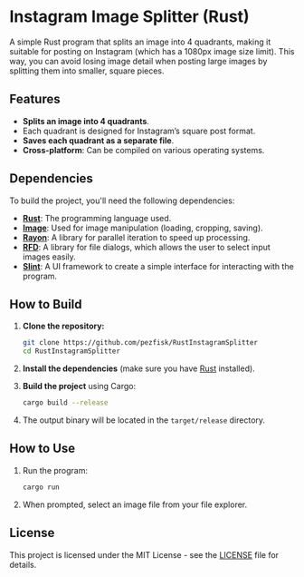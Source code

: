 
# Instagram Image Splitter (Rust)

A simple Rust program that splits an image into 4 quadrants, making it suitable for posting on Instagram (which has a 1080px image size limit). This way, you can avoid losing image detail when posting large images by splitting them into smaller, square pieces.

## Features

- **Splits an image into 4 quadrants**.
- Each quadrant is designed for Instagram’s square post format.
- **Saves each quadrant as a separate file**.
- **Cross-platform**: Can be compiled on various operating systems.

## Dependencies

To build the project, you'll need the following dependencies:

- **[Rust](https://www.rust-lang.org/)**: The programming language used.
- **[Image](https://docs.rs/image/latest/image/)**: Used for image manipulation (loading, cropping, saving).
- **[Rayon](https://docs.rs/rayon/latest/rayon/)**: A library for parallel iteration to speed up processing.
- **[RFD](https://docs.rs/rfd/latest/rfd/)**: A library for file dialogs, which allows the user to select input images easily.
- **[Slint](https://slint.dev/)**: A UI framework to create a simple interface for interacting with the program.

## How to Build

1. **Clone the repository:**

   ```bash
   git clone https://github.com/pezfisk/RustInstagramSplitter
   cd RustInstagramSplitter
   ```

2. **Install the dependencies** (make sure you have [Rust](https://www.rust-lang.org/learn/get-started) installed).

3. **Build the project** using Cargo:

   ```bash
   cargo build --release
   ```

4. The output binary will be located in the `target/release` directory.

## How to Use

1. Run the program:

   ```bash
   cargo run
   ```

2. When prompted, select an image file from your file explorer.

## License

This project is licensed under the MIT License - see the [LICENSE](LICENSE) file for details.
